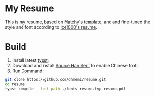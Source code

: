 # My Resume

This is my resume, based on [Matchy's template](https://github.com/matchy233/typst-chi-cv-template), and and fine-tuned the style and font according to [ice1000's resume](https://github.com/ice1000/resume).

# Build

1. Install latest [typst](https://github.com/typst/typst);
2. Download and install [Source Han Serif](https://github.com/adobe-fonts/source-han-serif) to enable Chinese font;
3. Run Command:

```bash
git clone https://github.com/dhmemi/resume.git
cd resume
typst compile --font-path ./fonts resume.typ resume.pdf
```
